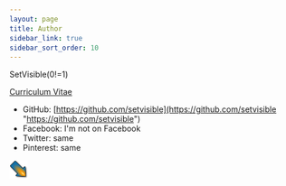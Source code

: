 ```yaml
---
layout: page
title: Author
sidebar_link: true
sidebar_sort_order: 10
---
```


SetVisible(0!=1)

[Curriculum Vitae](Curriculum_Vitae.txt "Curriculum Vitae")

* GitHub: [https://github.com/setvisible](https://github.com/setvisible "https://github.com/setvisible")
* Facebook: I'm not on Facebook
* Twitter: same
* Pinterest: same

![logo](favicon.png)

